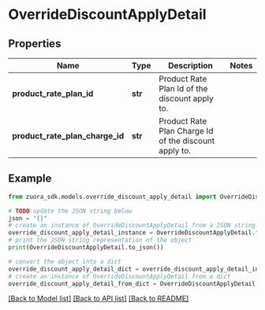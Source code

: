 # OverrideDiscountApplyDetail


## Properties

Name | Type | Description | Notes
------------ | ------------- | ------------- | -------------
**product_rate_plan_id** | **str** | Product Rate Plan Id of the discount apply to.  | 
**product_rate_plan_charge_id** | **str** | Product Rate Plan Charge Id of the discount apply to.  | 

## Example

```python
from zuora_sdk.models.override_discount_apply_detail import OverrideDiscountApplyDetail

# TODO update the JSON string below
json = "{}"
# create an instance of OverrideDiscountApplyDetail from a JSON string
override_discount_apply_detail_instance = OverrideDiscountApplyDetail.from_json(json)
# print the JSON string representation of the object
print(OverrideDiscountApplyDetail.to_json())

# convert the object into a dict
override_discount_apply_detail_dict = override_discount_apply_detail_instance.to_dict()
# create an instance of OverrideDiscountApplyDetail from a dict
override_discount_apply_detail_from_dict = OverrideDiscountApplyDetail.from_dict(override_discount_apply_detail_dict)
```
[[Back to Model list]](../README.md#documentation-for-models) [[Back to API list]](../README.md#documentation-for-api-endpoints) [[Back to README]](../README.md)


